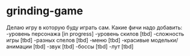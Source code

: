 # grinding-game
Делаю игру в которую буду играть сам.
Какие фичи надо добавить:
-уровень персонажа [in progress]
-уровень скилов [tbd]
-сложность игры [tbd]
-разных спелов [tbd]
-меню [tbd]
-красивые модельки/анимации [tbd]
-звук [tbd]
-боссы [tbd]
-лут [tbd]
